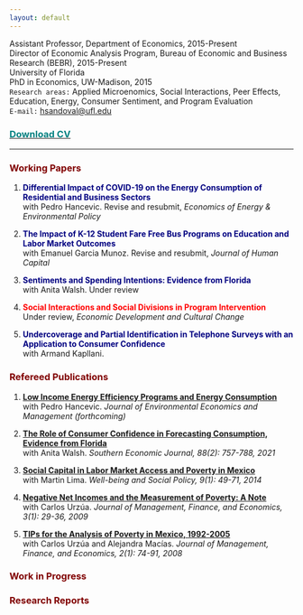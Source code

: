 ```yaml
---
layout: default
---
```


Assistant Professor, Department of Economics, 2015-Present  
Director of Economic Analysis Program, Bureau of Economic and Business Research (BEBR), 2015-Present  
University of Florida  
PhD in Economics, UW-Madison, 2015  
`Research areas:` Applied Microenomics, Social Interactions, Peer Effects, Education, Energy, Consumer Sentiment, and Program Evaluation  
`E-mail:` hsandoval@ufl.edu 

<!--  ### [<span style="color: teal"> Download CV </span>](https://github.com/hhsandoval/hhsandoval.github.io/blob/main/202112%20CV%20HS.pdf)
(https://github.com/hhsandoval/hhsandoval.github.io/files/7698132/202111.CV.HS.pdf) -->

### <a href="https://hhsandoval.github.io/cvhhsg.pdf" target="_blank"> <span style="color: teal"> Download CV </span> </a>

* * *

### <span style="color: maroon"> Working Papers </span>

1.  <span style="color: navy"> **Differential Impact of COVID-19 on the Energy Consumption of Residential and Business Sectors** </span>  
   with Pedro Hancevic. Revise and resubmit, *Economics of Energy & Environmental Policy*

2.  <span style="color: navy"> **The Impact of K-12 Student Fare Free Bus Programs on Education and Labor Market Outcomes** </span>  
   with Emanuel Garcia Munoz. Revise and resubmit, *Journal of Human Capital*

3.  <span style="color: navy"> **Sentiments and Spending Intentions: Evidence from Florida** </span>  
   with Anita Walsh. Under review

4. <span style="color:red"> **Social Interactions and Social Divisions in Program Intervention** </span>  
   Under review, *Economic Development and Cultural Change*

5.  <span style="color: navy"> **Undercoverage and Partial Identification in Telephone Surveys with an Application to Consumer Confidence** </span>  
   with Armand Kapllani.

### <span style="color: maroon"> Refereed Publications </span>

1. **[Low Income Energy Efficiency Programs and Energy Consumption]()**  
   with Pedro Hancevic. *Journal of Environmental Economics and Management (forthcoming)*

2. **[The Role of Consumer Confidence in Forecasting Consumption, Evidence from Florida](https://doi.org/10.1002/soej.12528)**  
   with Anita Walsh. *Southern Economic Journal, 88(2): 757-788, 2021*

3. **[Social Capital in Labor Market Access and Poverty in Mexico](http://biblioteca.ciess.org/adiss/r458/social_capital_in_labor_market_access_and_poverty_in_mexico)**  
  with Martin Lima. *Well-being and Social Policy, 9(1): 49-71, 2014*

4. **[Negative Net Incomes and the Measurement of Poverty: A Note](https://ideas.repec.org/a/ega/rafega/200903.html)**  
   with Carlos Urzúa. *Journal of Management, Finance, and Economics, 3(1): 29-36, 2009*

5. **[TIPs for the Analysis of Poverty in Mexico, 1992-2005](https://ideas.repec.org/a/ega/rafega/200806.html)**  
   with Carlos Urzúa and Alejandra Macías. *Journal of Management, Finance, and Economics, 2(1): 74-91, 2008*


### <span style="color: maroon"> Work in Progress </span>


### <span style="color: maroon"> Research Reports </span>




<!-- ![Hector](https://user-images.githubusercontent.com/95992942/145701862-438f789f-30d0-4143-948b-695a9c4d9f90.jpg)

For more details see [Basic writing and formatting syntax](https://docs.github.com/en/github/writing-on-github/getting-started-with-writing-and-formatting-on-github/basic-writing-and-formatting-syntax).

### Jekyll Themes

Your Pages site will use the layout and styles from the Jekyll theme you have selected in your [repository settings](https://github.com/hhsandoval/hhsandoval.github.io/settings/pages). The name of this theme is saved in the Jekyll `_config.yml` configuration file.

### Support or Contact

Having trouble with Pages? Check out our [documentation](https://docs.github.com/categories/github-pages-basics/) or [contact support](https://support.github.com/contact) and we’ll help you sort it out.
 -->

